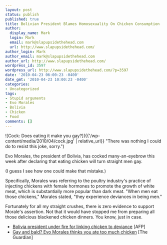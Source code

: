 ```yaml
---
layout: post
status: publish
published: true
title: Bolivian President Blames Homosexuality On Chicken Consumption
author:
  display_name: Mark
  login: Mark
  email: mark@slapupsidethehead.com
  url: http://www.slapupsidethehead.com/
author_login: Mark
author_email: mark@slapupsidethehead.com
author_url: http://www.slapupsidethehead.com/
wordpress_id: 3597
wordpress_url: http://www.slapupsidethehead.com/?p=3597
date: '2010-04-23 06:00:23 -0400'
date_gmt: '2010-04-23 10:00:23 -0400'
categories:
- Uncategorized
tags:
- Stupid arguments
- Evo Morales
- Bolivia
- Chicken
- Food
comments: []
---
```

![Cock: Does eating it make you gay?]({{'/wp-content/media/2010/04/cock.jpg' | relative_url}} "There was nothing I could do to resist this joke, sorry.")

Evo Morales, the president of Bolivia, has cocked many-an-eyebrow this week after declaring that eating chicken will turn straight men gay.

(I guess I see how one could make that mistake.)

Specifically, Morales was referring to the poultry industry's practice of injecting chickens with female hormones to promote the growth of white meat, which is substantially more popular than dark meat. "When men eat those chickens," Morales stated, "they experience deviances in being men."

Fortunately for all my straight crushes, there is zero evidence to support Morale's assertion. Not that it would have stopped me from preparing all those delicious blackened chicken dinners. You know, just in case.

- [Bolivia president under fire for linking chicken to deviance](http://www.google.com/hostednews/afp/article/ALeqM5h7pjHV8-yvgHW_zKQ1lmSIYIT75w) [AFP]
- [Gay and bald? Evo Morales thinks you ate too much chicken](http://www.guardian.co.uk/news/blog/2010/apr/22/chicken-causes-homosexuality-evo-morales) [The Guardian]
